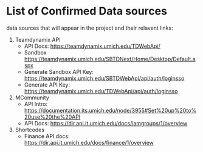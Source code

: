 # List of Confirmed Data sources
data sources that will appear in the project and their relavent links:
1. Teamdynamix API
    - API Docs: https://teamdynamix.umich.edu/TDWebApi/
    - Sandbox https://teamdynamix.umich.edu/SBTDNext/Home/Desktop/Default.aspx
    - Generate Sandbox API Key: https://teamdynamix.umich.edu/SBTDWebApi/api/auth/loginsso
    - Generate API Key: https://teamdynamix.umich.edu/TDWebApi/api/auth/loginsso
2. MCommunity
    - API Intro: https://documentation.its.umich.edu/node/3955#Set%20up%20to%20use%20the%20API
    - API Docs: https://dir.api.it.umich.edu/docs/iamgroups/1/overview
3. Shortcodes
    - Finance API docs: https://dir.api.it.umich.edu/docs/finance/1/overview
